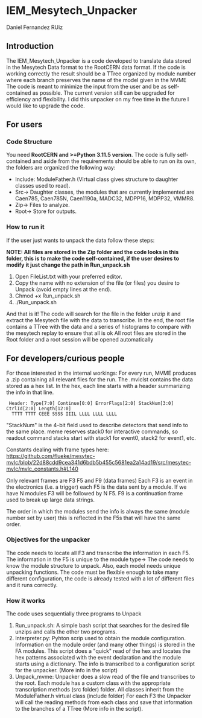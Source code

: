 # IEM_Mesytech_Unpacker
Daniel Fernandez RUiz

## Introduction 

The IEM_Mesytech_Unpacker is a code developed to translate data stored in the Mesytech Data format to the RootCERN data format.
If the code is working correctly the result should be a TTree organized by module number where each branch preserves the name of the model given in the MVME
The code is meant to minimize the input from the user and be as self-contained as possible.
The current version still can be upgraded for efficiency and flexibility. I did this unpacker on my free time in the future I would like
to upgrade the code.

## For users
### Code Structure
You need **RootCERN and >=Python 3.11.5 version**. The code is fully self-contained and aside from the requirements should be able to run on its own, the folders are organized the following way:
* Include: ModuleFather.h (Virtual class gives structure to daughter classes used to read).
* Src-> Daughter classes, the modules that are currently implemented are Caen785, Caen785N, Caen1190a, MADC32, MDPP16, MDPP32, VMMR8.
* Zip-> Files to analyze.
* Root-> Store for outputs.

### How to run it
If the user just wants to unpack the data follow these steps:

**NOTE: All files are stored in the Zip folder and the code looks in this folder, this is to make the code self-contained, if the user desires to modify it just change the path in Run_unpack.sh**
1. Open FileList.txt with your preferred editor.
2. Copy the name with no extension of the file (or files) you desire to Unpack (avoid empty lines at the end).
3. Chmod +x Run_unpack.sh
4. ./Run_unpack.sh

And that is it! The code will search for the file in the folder unzip it and extract the Mesytech file with the data to transcribe. In the end, the root file contains a TTree with the data and a series of histograms to compare with the mesytech replay to ensure that all is ok
All root files are stored in the Root folder and a root session will be opened automatically

## For developers/curious people
For those interested in the internal workings:
For every run, MVME produces a .zip containing all relevant files for the run. The .mvlclst contains the data stored as a hex list.
In the hex, each line starts with a header summarizing the info in that line.

     Header: Type[7:0] Continue[0:0] ErrorFlags[2:0] StackNum[3:0] CtrlId[2:0] Length[12:0]
      TTTT TTTT CEEE SSSS IIIL LLLL LLLL LLLL

"StackNum" is the 4-bit field used to describe detectors that send info to the same place. meme reserves stack0 for interactive commands, so readout command stacks
start with stack1 for event0, stack2 for event1, etc.

Constants dealing with frame types here: https://github.com/flueke/mesytec-mvlc/blob/22d88cdd9cea341d6bdb5b455c5681ea2a14ad19/src/mesytec-mvlc/mvlc_constants.h#L140

Only relevant frames are F3 F5 and F9 (data frames)
Each F3 is an event in the electronics (i.e. a trigger) each F5 is the data sent by a module. If we have N modules F3 will be followed by N F5. F9 is a continuation frame used to break up large data strings.

The order in which the modules send the info is always the same (module number set by user) this is reflected in the F5s that will have the same order.

### Objectives for the unpacker

The code needs to locate all F3 and transcribe the information in each F5. The information in the F5 is unique to the module type-> The code needs to know the module structure to unpack. 
Also, each model needs unique unpacking functions. The code must be flexible enough to take many different configuration, the code is already tested with a lot of different files and it runs correctly. 

### How it works
The code uses sequentially three programs to Unpack
1. Run_unpack.sh: A simple bash script that searches for the desired file unzips and calls the other two programs.
2. Interpreter.py: Pyhton scrip used to obtain the module configuration. Information on the module order (and many other things) is stored in the FA modules. This script does a "quick" read of the hex and locates the hex patterns associated with the event declaration and the module starts using a dictionary. The info is transcribed to a configuration script for the unpacker. 
(More info in the script)
3. Unpack_mvme: Unpacker does a slow read of the file and transcribes to the root. Each module has a custom class with the appropriate transcription methods (src folder) folder.
All classes inherit from the ModuleFather.h virtual class (include folder)
For each F3 the Unpacker will call the reading methods from each class and save that information to the branches of a TTree (More info in the script).

